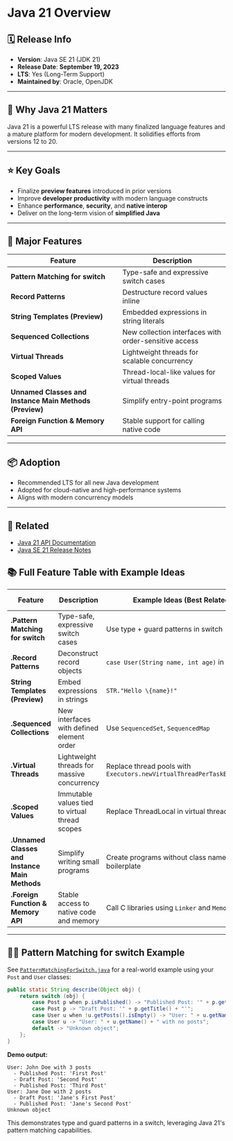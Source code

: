 # Java 21 Overview

## 🗓️ Release Info

- **Version**: Java SE 21 (JDK 21)
- **Release Date**: **September 19, 2023**
- **LTS**: Yes (Long-Term Support)
- **Maintained by**: Oracle, OpenJDK

---

## 🚀 Why Java 21 Matters

Java 21 is a powerful LTS release with many finalized language features and a mature platform for modern development. It solidifies efforts from versions 12 to 20.

---

## ⭐ Key Goals

- Finalize **preview features** introduced in prior versions
- Improve **developer productivity** with modern language constructs
- Enhance **performance**, **security**, and **native interop**
- Deliver on the long-term vision of **simplified Java**

---

## 🧩 Major Features

| Feature                             | Description                                            |
| ----------------------------------- | ------------------------------------------------------ |
| **Pattern Matching for switch**     | Type-safe and expressive switch cases                 |
| **Record Patterns**                 | Destructure record values inline                      |
| **String Templates (Preview)**      | Embedded expressions in string literals               |
| **Sequenced Collections**           | New collection interfaces with order-sensitive access |
| **Virtual Threads**                | Lightweight threads for scalable concurrency           |
| **Scoped Values**                   | Thread-local-like values for virtual threads          |
| **Unnamed Classes and Instance Main Methods (Preview)** | Simplify entry-point programs       |
| **Foreign Function & Memory API**   | Stable support for calling native code                |

---

## 📦 Adoption

- Recommended LTS for all new Java development
- Adopted for cloud-native and high-performance systems
- Aligns with modern concurrency models

---

## 🔗 Related

- [Java 21 API Documentation](https://docs.oracle.com/en/java/javase/21/docs/api/)
- [Java SE 21 Release Notes](https://www.oracle.com/java/technologies/javase/21-relnote.html)

## 📚 Full Feature Table with Example Ideas

| Feature                                        | Description                                              | Example Ideas (Best Related)                                  | Major Feature? |
|------------------------------------------------|----------------------------------------------------------|----------------------------------------------------------------|----------------|
| **.Pattern Matching for switch**               | Type-safe, expressive switch cases                       | Use type + guard patterns in switch                            | ✅ Yes         |
| **.Record Patterns**                           | Deconstruct record objects                               | `case User(String name, int age)` in switch                    | ✅ Yes         |
| **String Templates (Preview)**                 | Embed expressions in strings                             | `STR."Hello \{name}!"`                                         | ✅ Yes         |
| **.Sequenced Collections**                     | New interfaces with defined element order                | Use `SequencedSet`, `SequencedMap`                             | ✅ Yes         |
| **.Virtual Threads**                           | Lightweight threads for massive concurrency              | Replace thread pools with `Executors.newVirtualThreadPerTaskExecutor()` | ✅ Yes  |
| **.Scoped Values**                             | Immutable values tied to virtual thread scopes           | Replace ThreadLocal in virtual threads                         | ❌ No          |
| **.Unnamed Classes and Instance Main Methods** | Simplify writing small programs                          | Create programs without class names or main boilerplate        | ❌ No          |
| **.Foreign Function & Memory API**             | Stable access to native code and memory                  | Call C libraries using `Linker` and `MemorySegment`            | ✅ Yes         |

---

## 🧑‍💻 Pattern Matching for switch Example

See [`PatternMatchingForSwitch.java`](java-examples/src/main/java/br/dev/PatternMatchingForSwitch.java) for a real-world example using your `Post` and `User` classes:

```java
public static String describe(Object obj) {
    return switch (obj) {
        case Post p when p.isPublished() -> "Published Post: '" + p.getTitle() + "'";
        case Post p -> "Draft Post: '" + p.getTitle() + "'";
        case User u when !u.getPosts().isEmpty() -> "User: " + u.getName() + " with " + u.getPosts().size() + " posts";
        case User u -> "User: " + u.getName() + " with no posts";
        default -> "Unknown object";
    };
}
```

**Demo output:**
```
User: John Doe with 3 posts
  - Published Post: 'First Post'
  - Draft Post: 'Second Post'
  - Published Post: 'Third Post'
User: Jane Doe with 2 posts
  - Draft Post: 'Jane's First Post'
  - Published Post: 'Jane's Second Post'
Unknown object
```

This demonstrates type and guard patterns in a switch, leveraging Java 21's pattern matching capabilities.
